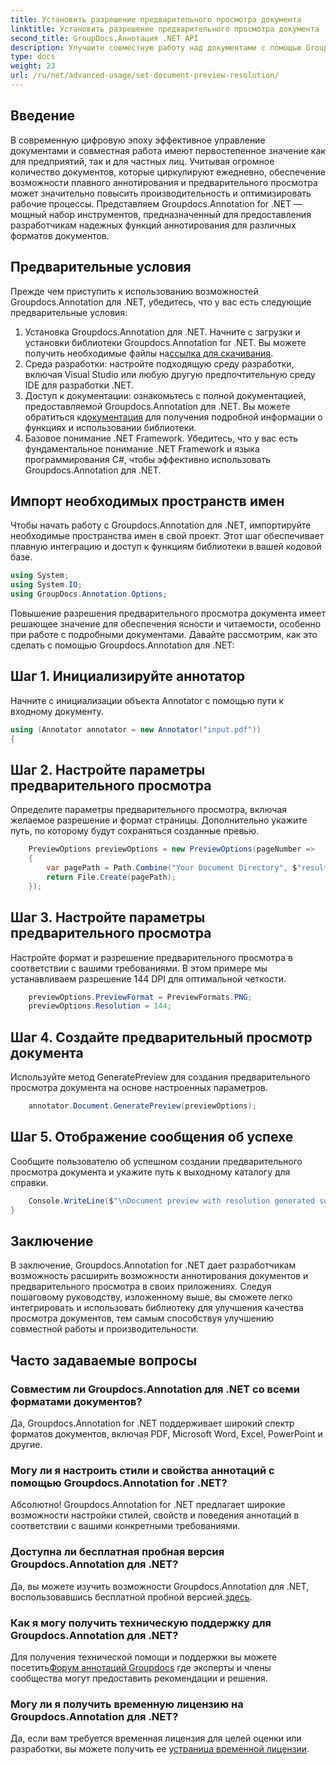 ```yaml
---
title: Установить разрешение предварительного просмотра документа
linktitle: Установить разрешение предварительного просмотра документа
second_title: GroupDocs.Аннотация .NET API
description: Улучшите совместную работу над документами с помощью Groupdocs.Annotation for .NET, оптимизируя функции аннотирования и предварительного просмотра.
type: docs
weight: 23
url: /ru/net/advanced-usage/set-document-preview-resolution/
---
```

## Введение
В современную цифровую эпоху эффективное управление документами и совместная работа имеют первостепенное значение как для предприятий, так и для частных лиц. Учитывая огромное количество документов, которые циркулируют ежедневно, обеспечение возможности плавного аннотирования и предварительного просмотра может значительно повысить производительность и оптимизировать рабочие процессы. Представляем Groupdocs.Annotation for .NET — мощный набор инструментов, предназначенный для предоставления разработчикам надежных функций аннотирования для различных форматов документов.
## Предварительные условия
Прежде чем приступить к использованию возможностей Groupdocs.Annotation для .NET, убедитесь, что у вас есть следующие предварительные условия:
1.  Установка Groupdocs.Annotation для .NET. Начните с загрузки и установки библиотеки Groupdocs.Annotation for .NET. Вы можете получить необходимые файлы на[ссылка для скачивания](https://releases.groupdocs.com/annotation/net/).
2. Среда разработки: настройте подходящую среду разработки, включая Visual Studio или любую другую предпочтительную среду IDE для разработки .NET.
3. Доступ к документации: ознакомьтесь с полной документацией, предоставляемой Groupdocs.Annotation для .NET. Вы можете обратиться к[документация](https://reference.groupdocs.com/annotation/net/) для получения подробной информации о функциях и использовании библиотеки.
4. Базовое понимание .NET Framework. Убедитесь, что у вас есть фундаментальное понимание .NET Framework и языка программирования C#, чтобы эффективно использовать Groupdocs.Annotation для .NET.

## Импорт необходимых пространств имен
Чтобы начать работу с Groupdocs.Annotation для .NET, импортируйте необходимые пространства имен в свой проект. Этот шаг обеспечивает плавную интеграцию и доступ к функциям библиотеки в вашей кодовой базе.

```csharp
using System;
using System.IO;
using GroupDocs.Annotation.Options;
```

Повышение разрешения предварительного просмотра документа имеет решающее значение для обеспечения ясности и читаемости, особенно при работе с подробными документами. Давайте рассмотрим, как это сделать с помощью Groupdocs.Annotation для .NET:
## Шаг 1. Инициализируйте аннотатор
Начните с инициализации объекта Annotator с помощью пути к входному документу.
```csharp
using (Annotator annotator = new Annotator("input.pdf"))
{
```
## Шаг 2. Настройте параметры предварительного просмотра
Определите параметры предварительного просмотра, включая желаемое разрешение и формат страницы. Дополнительно укажите путь, по которому будут сохраняться созданные превью.
```csharp
    PreviewOptions previewOptions = new PreviewOptions(pageNumber =>
    {
        var pagePath = Path.Combine("Your Document Directory", $"result_with_resolution_{pageNumber}.png");
        return File.Create(pagePath);
    });
```
## Шаг 3. Настройте параметры предварительного просмотра
Настройте формат и разрешение предварительного просмотра в соответствии с вашими требованиями. В этом примере мы устанавливаем разрешение 144 DPI для оптимальной четкости.
```csharp
    previewOptions.PreviewFormat = PreviewFormats.PNG;
    previewOptions.Resolution = 144;
```
## Шаг 4. Создайте предварительный просмотр документа
Используйте метод GeneratePreview для создания предварительного просмотра документа на основе настроенных параметров.
```csharp
    annotator.Document.GeneratePreview(previewOptions);
```
## Шаг 5. Отображение сообщения об успехе
Сообщите пользователю об успешном создании предварительного просмотра документа и укажите путь к выходному каталогу для справки.
```csharp
    Console.WriteLine($"\nDocument preview with resolution generated successfully.\nCheck output in {"Your Document Directory"}.");
}
```

## Заключение
В заключение, Groupdocs.Annotation for .NET дает разработчикам возможность расширить возможности аннотирования документов и предварительного просмотра в своих приложениях. Следуя пошаговому руководству, изложенному выше, вы сможете легко интегрировать и использовать библиотеку для улучшения качества просмотра документов, тем самым способствуя улучшению совместной работы и производительности.
## Часто задаваемые вопросы
### Совместим ли Groupdocs.Annotation для .NET со всеми форматами документов?
Да, Groupdocs.Annotation for .NET поддерживает широкий спектр форматов документов, включая PDF, Microsoft Word, Excel, PowerPoint и другие.
### Могу ли я настроить стили и свойства аннотаций с помощью Groupdocs.Annotation for .NET?
Абсолютно! Groupdocs.Annotation for .NET предлагает широкие возможности настройки стилей, свойств и поведения аннотаций в соответствии с вашими конкретными требованиями.
### Доступна ли бесплатная пробная версия Groupdocs.Annotation для .NET?
Да, вы можете изучить возможности Groupdocs.Annotation для .NET, воспользовавшись бесплатной пробной версией.[здесь](https://releases.groupdocs.com/).
### Как я могу получить техническую поддержку для Groupdocs.Annotation для .NET?
 Для получения технической помощи и поддержки вы можете посетить[Форум аннотаций Groupdocs](https://forum.groupdocs.com/c/annotation/10) где эксперты и члены сообщества могут предоставить рекомендации и решения.
### Могу ли я получить временную лицензию на Groupdocs.Annotation для .NET?
 Да, если вам требуется временная лицензия для целей оценки или разработки, вы можете получить ее у[страница временной лицензии](https://purchase.groupdocs.com/temporary-license/).